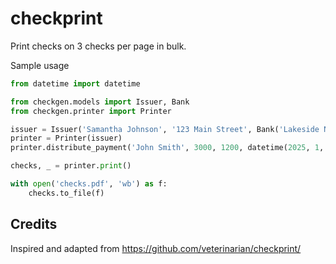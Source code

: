 # checkprint

Print checks on 3 checks per page in bulk.

Sample usage

```python
from datetime import datetime

from checkgen.models import Issuer, Bank
from checkgen.printer import Printer

issuer = Issuer('Samantha Johnson', '123 Main Street', Bank('Lakeside National Bank', '123456789'), '98765432101')
printer = Printer(issuer)
printer.distribute_payment('John Smith', 3000, 1200, datetime(2025, 1, 1), memo='Not a real check')

checks, _ = printer.print()

with open('checks.pdf', 'wb') as f:
    checks.to_file(f)
```

## Credits

Inspired and adapted from https://github.com/veterinarian/checkprint/
